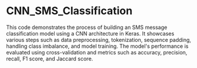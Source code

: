 # CNN_SMS_Classification

This code demonstrates the process of building an SMS message classification model using a CNN architecture in Keras. It showcases various steps such as data preprocessing, tokenization, sequence padding, handling class imbalance, and model training. The model's performance is evaluated using cross-validation and metrics such as accuracy, precision, recall, F1 score, and Jaccard score.
